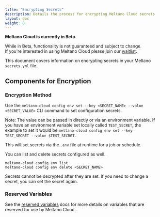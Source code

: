 ```yaml
---
title: "Encrypting Secrets"
description: Details the process for encrypting Meltano Cloud secrets
layout: doc
weight: 8
---
```


<div class="notification is-info">
  <p><strong>Meltano Cloud is currently in Beta.</strong></p>
  <p>While in Beta, functionality is not guaranteed and subject to change. <br> If you're interested in using Meltano Cloud please join our <a href="https://meltano.com/cloud/">waitlist</a>.</p>
</div>

This document covers information on encrypting secrets in your Meltano `secrets.yml` file.

## Components for Encryption

### Encryption Method

Use the `meltano-cloud config env set --key <SECRET_NAME> --value <SECRET_VALUE>` CLI command to set configuration secrets.

Note: The value can be passed in directly or via an environment variable.
If you have an environment variable set locally called `TEST_SECRET`, the example to set it would be `meltano-cloud config env set --key TEST_SECRET --value $TEST_SECRET`.

This will set secrets via the `.env` file at runtime for a job or schedule.

You can list and delete secrets configured as well.

```
meltano-cloud config env list
meltano-cloud config env delete <SECRET_NAME>
```

Secrets cannot be decrypted after they are set. If you need to change a secret, you can set the secret again.

### Reserved Variables

See the [reserved variables](/platform/#reserved-variables) docs for more details on variables that are reserved for use by Meltano Cloud.
